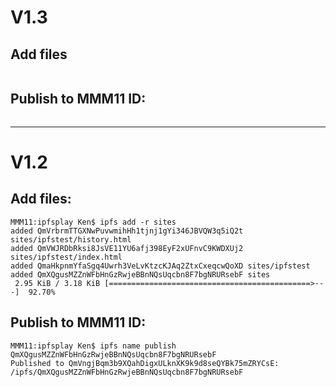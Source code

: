 # V1.3
## Add files
```
```
## Publish to MMM11 ID:
```
```
---
# V1.2

## Add files:
```
MMM11:ipfsplay Ken$ ipfs add -r sites
added QmVrbrmTTGXNwPuvwmihHh1tjnj1gYi346JBVQW3q5iQ2t sites/ipfstest/history.html
added QmVWJRDbRksi8JsVE11YU6afj398EyF2xUFnvC9KWDXUj2 sites/ipfstest/index.html
added QmaHkpnmYfaSgq4Uwrh3VeLvKtzcKJAq2ZtxCxeqcwQoXD sites/ipfstest
added QmXQgusMZZnWFbHnGzRwjeBBnNQsUqcbn8F7bgNRURsebF sites
 2.95 KiB / 3.18 KiB [=============================================>---]  92.70%
```

## Publish to MMM11 ID:
```
MMM11:ipfsplay Ken$ ipfs name publish QmXQgusMZZnWFbHnGzRwjeBBnNQsUqcbn8F7bgNRURsebF
Published to QmVngjBqm3b9XQahDigxULknXK9k9d8seQYBk75mZRYCsE: /ipfs/QmXQgusMZZnWFbHnGzRwjeBBnNQsUqcbn8F7bgNRURsebF
```
